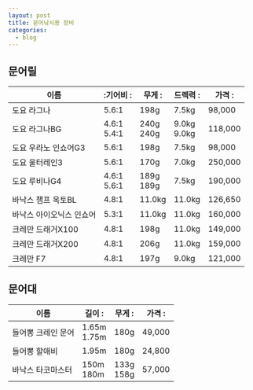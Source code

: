 ```yaml
---
layout: post
title: 문어낚시용 장비
categories:
  - blog
---
```


## 문어릴

| 이름                     | :기어비 :      | 무게 :       | 드렉력 :       | 가격 :  |
| ------------------------ | -------------- | ------------ | -------------- | ------- |
| 도요 라그나              | 5.6:1          | 198g         | 7.5kg          | 98,000  |
| 도요 라그나BG            | 4.6:1<br>5.4:1 | 240g<br>240g | 9.0kg<br>9.0kg | 118,000 |
| 도요 우라노 인쇼어G3     | 5.6:1          | 198g         | 7.5kg          | 98,000  |
| 도요 울터레인3           | 5.6:1          | 170g         | 7.0kg          | 250,000 |
| 도요 루비나G4            | 4.6:1<br>5.6:1 | 189g<br>189g | 7.5kg          | 190,000 |
| 바낙스 챔프 옥토BL       | 4.8:1          | 11.0kg       | 11.0kg         | 126,650 |
| 바낙스 아이오닉스 인쇼어 | 5.3:1          | 11.0kg       | 11.0kg         | 160,000 |
| 크레만 드래거X100        | 4.8:1          | 198g         | 11.0kg         | 149,000 |
| 크레만 드래거X200        | 4.8:1          | 206g         | 11.0kg         | 159,000 |
| 크레만 F7                | 4.8:1          | 197g         | 9.0kg          | 121,000 |

## 문어대

| 이름               | 길이 :         | 무게 :       | 가격 : |
| ------------------ | -------------- | ------------ | ------ |
| 들어뽕 크레인 문어 | 1.65m<br>1.75m | 180g         | 49,000 |
| 들어뽕 할애비      | 1.95m          | 180g         | 24,800 |
| 바낙스 타코마스터  | 150m<br>180m   | 133g<br>158g | 57,000 |
